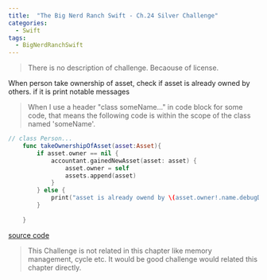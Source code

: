 ```yaml
---
title:  "The Big Nerd Ranch Swift - Ch.24 Silver Challenge"
categories: 
  - Swift
tags:
  - BigNerdRanchSwift
---
```


> There is no description of challenge. Becaouse of license.

When person take ownership of asset, check if asset is already owned by others. if it is print notable messages

> When I use a header "class someName..." in code block for some code, that means the following code is within the scope of the class named 'someName'.

```swift
// class Person...
    func takeOwnershipOfAsset(asset:Asset){
        if asset.owner == nil {
            accountant.gainedNewAsset(asset: asset) {
                asset.owner = self
                assets.append(asset)
            }
        } else {
            print("asset is already owend by \(asset.owner!.name.debugDescription)")
        }
        
    }
```

[source code](https://github.com/HaeSeongPark/BNRSwift/blob/master/24CyclicalAssets/CyclicalAssets/Person.swift#L33)

> This Challenge is not related in this chapter like memory management, cycle etc. It would be good challenge would related this chapter directly.